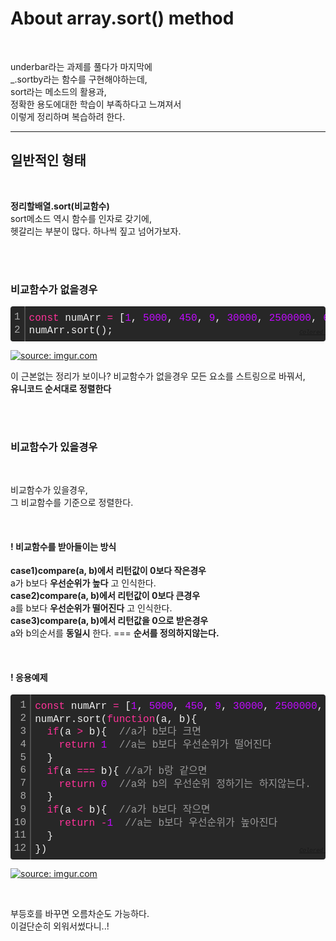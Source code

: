 # About array.sort() method  

</br>

underbar라는 과제를 풀다가 마지막에  
_.sortby라는 함수를 구현해야하는데,  
sort라는 메소드의 활용과,  
정확한 용도에대한 학습이 부족하다고 느껴져서  
이렇게 정리하며 복습하려 한다.  

___

## 일반적인 형태  

</br>

__정리할배열.sort(비교함수)__  
sort메소드 역시 함수를 인자로 갖기에,  
헷갈리는 부분이 많다. 하나씩 짚고 넘어가보자.  

</br>
</br>

### 비교함수가 없을경우  

<div class="colorscripter-code" style="color:#f0f0f0;font-family:Consolas, 'Liberation Mono', Menlo, Courier, monospace !important; position:relative !important;overflow:auto"><table class="colorscripter-code-table" style="margin:0;padding:0;border:none;background-color:#272727;border-radius:4px;" cellspacing="0" cellpadding="0"><tr><td style="padding:6px;border-right:2px solid #4f4f4f"><div style="margin:0;padding:0;word-break:normal;text-align:right;color:#aaa;font-family:Consolas, 'Liberation Mono', Menlo, Courier, monospace !important;line-height:130%"><div style="line-height:130%">1</div><div style="line-height:130%">2</div></div></td><td style="padding:6px 0;text-align:left"><div style="margin:0;padding:0;color:#f0f0f0;font-family:Consolas, 'Liberation Mono', Menlo, Courier, monospace !important;line-height:130%"><div style="padding:0 6px; white-space:pre; line-height:130%"><span style="color:#ff3399">const</span>&nbsp;numArr&nbsp;<span style="color:#aaffaa"></span><span style="color:#ff3399">=</span>&nbsp;[<span style="color:#c10aff">1</span>,&nbsp;<span style="color:#c10aff">5000</span>,&nbsp;<span style="color:#c10aff">450</span>,&nbsp;<span style="color:#c10aff">9</span>,&nbsp;<span style="color:#c10aff">30000</span>,&nbsp;<span style="color:#c10aff">2500000</span>,&nbsp;<span style="color:#c10aff">6000</span>,&nbsp;<span style="color:#c10aff">70</span>];</div><div style="padding:0 6px; white-space:pre; line-height:130%">numArr.sort();</div></div><div style="text-align:right;margin-top:-13px;margin-right:5px;font-size:9px;font-style:italic"><a href="http://colorscripter.com/info#e" target="_blank" style="color:#4f4f4ftext-decoration:none">Colored by Color Scripter</a></div></td><td style="vertical-align:bottom;padding:0 2px 4px 0"><a href="http://colorscripter.com/info#e" target="_blank" style="text-decoration:none;color:white"><span style="font-size:9px;word-break:normal;background-color:#4f4f4f;color:white;border-radius:10px;padding:1px">cs</span></a></td></tr></table></div>

<a href="https://imgur.com/CVJOLwA"><img src="https://i.imgur.com/CVJOLwAl.png" title="source: imgur.com" /></a>


이 근본없는 정리가 보이나?
비교함수가 없을경우 모든 요소를 스트링으로 바꿔서,  
__유니코드 순서대로 정렬한다__  

</br>
</br>

### 비교함수가 있을경우  

</br>

비교함수가 있을경우,  
그 비교함수를 기준으로 정렬한다.  

</br>

#### ! 비교함수를 받아들이는 방식  
__case1)compare(a, b)에서 리턴값이 0보다 작은경우__  
a가 b보다 __우선순위가 높다__ 고 인식한다.  
__case2)compare(a, b)에서 리턴값이 0보다 큰경우__  
a를 b보다 __우선순위가 떨어진다__ 고 인식한다.  
__case3)compare(a, b)에서 리턴값을 0으로 받은경우__  
a와 b의순서를 __동일시__ 한다. === __순서를 정의하지않는다.__  

</br>

#### ! 응용예제

<div class="colorscripter-code" style="color:#f0f0f0;font-family:Consolas, 'Liberation Mono', Menlo, Courier, monospace !important; position:relative !important;overflow:auto"><table class="colorscripter-code-table" style="margin:0;padding:0;border:none;background-color:#272727;border-radius:4px;" cellspacing="0" cellpadding="0"><tr><td style="padding:6px;border-right:2px solid #4f4f4f"><div style="margin:0;padding:0;word-break:normal;text-align:right;color:#aaa;font-family:Consolas, 'Liberation Mono', Menlo, Courier, monospace !important;line-height:130%"><div style="line-height:130%">1</div><div style="line-height:130%">2</div><div style="line-height:130%">3</div><div style="line-height:130%">4</div><div style="line-height:130%">5</div><div style="line-height:130%">6</div><div style="line-height:130%">7</div><div style="line-height:130%">8</div><div style="line-height:130%">9</div><div style="line-height:130%">10</div><div style="line-height:130%">11</div><div style="line-height:130%">12</div></div></td><td style="padding:6px 0;text-align:left"><div style="margin:0;padding:0;color:#f0f0f0;font-family:Consolas, 'Liberation Mono', Menlo, Courier, monospace !important;line-height:130%"><div style="padding:0 6px; white-space:pre; line-height:130%"><span style="color:#ff3399">const</span>&nbsp;numArr&nbsp;<span style="color:#aaffaa"></span><span style="color:#ff3399">=</span>&nbsp;[<span style="color:#c10aff">1</span>,&nbsp;<span style="color:#c10aff">5000</span>,&nbsp;<span style="color:#c10aff">450</span>,&nbsp;<span style="color:#c10aff">9</span>,&nbsp;<span style="color:#c10aff">30000</span>,&nbsp;<span style="color:#c10aff">2500000</span>,&nbsp;<span style="color:#c10aff">6000</span>,&nbsp;<span style="color:#c10aff">70</span>]</div><div style="padding:0 6px; white-space:pre; line-height:130%">numArr.sort(<span style="color:#ff3399">function</span>(a,&nbsp;b){</div><div style="padding:0 6px; white-space:pre; line-height:130%">&nbsp;&nbsp;<span style="color:#ff3399">if</span>(a&nbsp;<span style="color:#aaffaa"></span><span style="color:#ff3399">&gt;</span>&nbsp;b){&nbsp;&nbsp;<span style="color:#999999">//a가&nbsp;b보다&nbsp;크면</span></div><div style="padding:0 6px; white-space:pre; line-height:130%">&nbsp;&nbsp;&nbsp;&nbsp;<span style="color:#ff3399">return</span>&nbsp;<span style="color:#c10aff">1</span>&nbsp;&nbsp;<span style="color:#999999">//a는&nbsp;b보다&nbsp;우선순위가&nbsp;떨어진다</span></div><div style="padding:0 6px; white-space:pre; line-height:130%">&nbsp;&nbsp;}</div><div style="padding:0 6px; white-space:pre; line-height:130%">&nbsp;&nbsp;<span style="color:#ff3399">if</span>(a&nbsp;<span style="color:#aaffaa"></span><span style="color:#ff3399">=</span><span style="color:#aaffaa"></span><span style="color:#ff3399">=</span><span style="color:#aaffaa"></span><span style="color:#ff3399">=</span>&nbsp;b){&nbsp;<span style="color:#999999">//a가&nbsp;b랑&nbsp;같으면</span></div><div style="padding:0 6px; white-space:pre; line-height:130%">&nbsp;&nbsp;&nbsp;&nbsp;<span style="color:#ff3399">return</span>&nbsp;<span style="color:#c10aff">0</span>&nbsp;&nbsp;<span style="color:#999999">//a와&nbsp;b의&nbsp;우선순위&nbsp;정하기는&nbsp;하지않는다.</span></div><div style="padding:0 6px; white-space:pre; line-height:130%">&nbsp;&nbsp;}</div><div style="padding:0 6px; white-space:pre; line-height:130%">&nbsp;&nbsp;<span style="color:#ff3399">if</span>(a&nbsp;<span style="color:#aaffaa"></span><span style="color:#ff3399">&lt;</span>&nbsp;b){&nbsp;&nbsp;<span style="color:#999999">//a가&nbsp;b보다&nbsp;작으면</span></div><div style="padding:0 6px; white-space:pre; line-height:130%">&nbsp;&nbsp;&nbsp;&nbsp;<span style="color:#ff3399">return</span>&nbsp;<span style="color:#aaffaa"></span><span style="color:#ff3399">-</span><span style="color:#c10aff">1</span>&nbsp;&nbsp;<span style="color:#999999">//a는&nbsp;b보다&nbsp;우선순위가&nbsp;높아진다</span></div><div style="padding:0 6px; white-space:pre; line-height:130%">&nbsp;&nbsp;}</div><div style="padding:0 6px; white-space:pre; line-height:130%">})</div></div><div style="text-align:right;margin-top:-13px;margin-right:5px;font-size:9px;font-style:italic"><a href="http://colorscripter.com/info#e" target="_blank" style="color:#4f4f4ftext-decoration:none">Colored by Color Scripter</a></div></td><td style="vertical-align:bottom;padding:0 2px 4px 0"><a href="http://colorscripter.com/info#e" target="_blank" style="text-decoration:none;color:white"><span style="font-size:9px;word-break:normal;background-color:#4f4f4f;color:white;border-radius:10px;padding:1px">cs</span></a></td></tr></table></div>

<a href="https://imgur.com/tc2x7I7"><img src="https://i.imgur.com/tc2x7I7l.png" title="source: imgur.com" /></a>  

<br>

부등호를 바꾸면 오름차순도 가능하다.  
이걸단순히 외워서썼다니..!  






